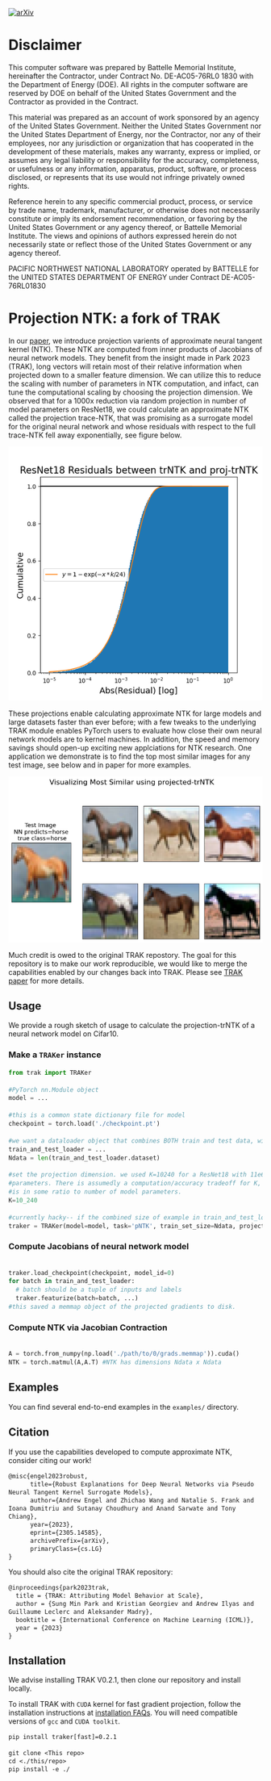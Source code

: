[![arXiv](https://img.shields.io/badge/arXiv-2305.14585-b31b1b.svg?style=flat-square)](https://arxiv.org/abs/2305.14585)

# Disclaimer

This computer software was prepared by Battelle Memorial Institute, hereinafter the Contractor, under Contract No. DE-AC05-76RL0 1830 with the Department of Energy (DOE). All rights in the computer software are reserved by DOE on behalf of the United States Government and the Contractor as provided in the Contract. 

This material was prepared as an account of work sponsored by an agency of the United States Government. Neither the United States Government nor the United States Department of Energy, nor the Contractor, nor any of their employees, nor any jurisdiction or organization that has cooperated in the development of these materials, makes any warranty, express or implied, or assumes any legal liability or responsibility for the accuracy, completeness, or usefulness or any information, apparatus, product, software, or process disclosed, or represents that its use would not infringe privately owned rights.

Reference herein to any specific commercial product, process, or service by trade name, trademark, manufacturer, or otherwise does not necessarily constitute or imply its endorsement recommendation, or favoring by the United States Government or any agency thereof, or Battelle Memorial Institute. The views and opinions of authors expressed herein do not necessarily state or reflect those of the United States Government or any agency thereof.

PACIFIC NORTHWEST NATIONAL LABORATORY operated by BATTELLE for the UNITED STATES DEPARTMENT OF ENERGY under Contract DE-AC05-76RL01830


# Projection NTK: a fork of TRAK

In our [paper](https://arxiv.org/abs/2305.14585), we introduce projection varients of approximate neural tangent kernel (NTK).
These NTK are computed from inner products of Jacobians of neural network models. They benefit from the insight made in Park 2023 (TRAK), long vectors will retain most of their relative information when projected down to a smaller feature dimension. We can utilize this to reduce the scaling with number of parameters in NTK computation, and infact, can tune the computational scaling by choosing the projection dimension. We observed that for a 1000x reduction via random projection in number of model parameters on ResNet18, we could calculate an approximate NTK called the projection trace-NTK, that was promising as a surrogate model for the original neural network and whose residuals with respect to the full trace-NTK fell away exponentially, see figure below.

![Residuals figure](./TRAKdocs/assets/ResNet18_residuals.png)

These projections enable calculating approximate NTK for large models and large datasets
faster than ever before; with a few tweaks to the underlying TRAK module enables PyTorch users to 
evaluate how close their own neural network models are to kernel machines. In addition, the speed and memory
savings should open-up exciting new applciations for NTK research. One application we demonstrate is to find
the top most similar images for any test image, see below and in paper for more examples.

![Most Similar figure](./TRAKdocs/assets/5mostsimilar.png)

Much credit is owed to the original TRAK repostory. The goal for this repository is to make our work reproducible, we would like to merge the capabilities enabled by our changes back into TRAK. Please see [TRAK paper](https://arxiv.org/abs/2303.14186) for more details. 

## Usage

We provide a rough sketch of usage to calculate the projection-trNTK of a neural network model on Cifar10.

### Make a `TRAKer` instance

```python
from trak import TRAKer

#PyTorch nn.Module object
model = ...

#this is a common state dictionary file for model
checkpoint = torch.load('./checkpoint.pt') 

#we want a dataloader object that combines BOTH train and test data, with shuffle=False
train_and_test_loader = ...
Ndata = len(train_and_test_loader.dataset)

#set the projection dimension. we used K=10240 for a ResNet18 with 11e6 model
#parameters. There is assumedly a computation/accuracy tradeoff for K, that probably
#is in some ratio to number of model parameters. 
K=10_240

#currently hacky-- if the combined size of example in train_and_test_loader = ABC then:
traker = TRAKer(model=model, task='pNTK', train_set_size=Ndata, projection_dim=K)
```

### Compute Jacobians of neural network model

```python

traker.load_checkpoint(checkpoint, model_id=0)
for batch in train_and_test_loader:
  # batch should be a tuple of inputs and labels
  traker.featurize(batch=batch, ...)
#this saved a memmap object of the projected gradients to disk.
```

### Compute NTK via Jacobian Contraction

```python

A = torch.from_numpy(np.load('./path/to/0/grads.memmap')).cuda()
NTK = torch.matmul(A,A.T) #NTK has dimensions Ndata x Ndata
```


## Examples
You can find several end-to-end examples in the `examples/` directory.

## Citation
If you use the capabilities developed to compute approximate NTK, consider citing our work!
```
@misc{engel2023robust,
      title={Robust Explanations for Deep Neural Networks via Pseudo Neural Tangent Kernel Surrogate Models}, 
      author={Andrew Engel and Zhichao Wang and Natalie S. Frank and Ioana Dumitriu and Sutanay Choudhury and Anand Sarwate and Tony Chiang},
      year={2023},
      eprint={2305.14585},
      archivePrefix={arXiv},
      primaryClass={cs.LG}
}
```
You should also cite the original TRAK repository:
```
@inproceedings{park2023trak,
  title = {TRAK: Attributing Model Behavior at Scale},
  author = {Sung Min Park and Kristian Georgiev and Andrew Ilyas and Guillaume Leclerc and Aleksander Madry},
  booktitle = {International Conference on Machine Learning (ICML)},
  year = {2023}
}
```

## Installation

We advise installing TRAK V0.2.1, then clone our repository and install locally.

To install TRAK with `CUDA` kernel for fast gradient projection, follow the installation instructions at
[installation FAQs](https://trak.readthedocs.io/en/latest/install.html). You will need compatible versions
of `gcc` and `CUDA toolkit`. 

```
pip install traker[fast]=0.2.1

git clone <This repo>
cd <./this/repo>
pip install -e ./
```